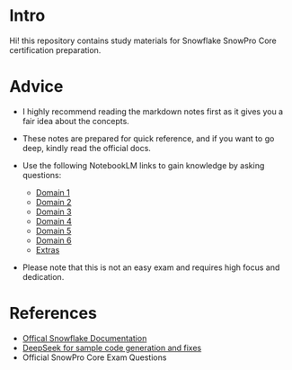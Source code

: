 # Intro

Hi! this repository contains study materials for Snowflake SnowPro Core certification preparation.

# Advice

- I highly recommend reading the markdown notes first as it gives you a fair idea about the concepts.
- These notes are prepared for quick reference, and if you want to go deep, kindly read the official docs.
- Use the following NotebookLM links to gain knowledge by asking questions:

  - [Domain 1](https://notebooklm.google.com/notebook/391c6691-42dd-4677-a9ff-34c8e4bd7277)
  - [Domain 2](https://notebooklm.google.com/notebook/b269b968-b595-4768-ac28-8ad584341450)
  - [Domain 3](https://notebooklm.google.com/notebook/472709e0-1a48-4d00-b383-8576d163b766)
  - [Domain 4](https://notebooklm.google.com/notebook/a202b0ad-ca01-4e64-8a45-39f94eaa0694)
  - [Domain 5](https://notebooklm.google.com/notebook/0bf2c85f-695d-4c0e-830e-ff7092433538)
  - [Domain 6](https://notebooklm.google.com/notebook/ad415f7c-0698-48b3-8ae4-6982e064c306)
  - [Extras](https://notebooklm.google.com/notebook/c4502206-c688-4e50-803d-d42a69731be9)

- Please note that this is not an easy exam and requires high focus and dedication.

# References

- [Offical Snowflake Documentation](https://docs.snowflake.com/)
- [DeepSeek for sample code generation and fixes](https://chat.deepseek.com/)
- Official SnowPro Core Exam Questions
